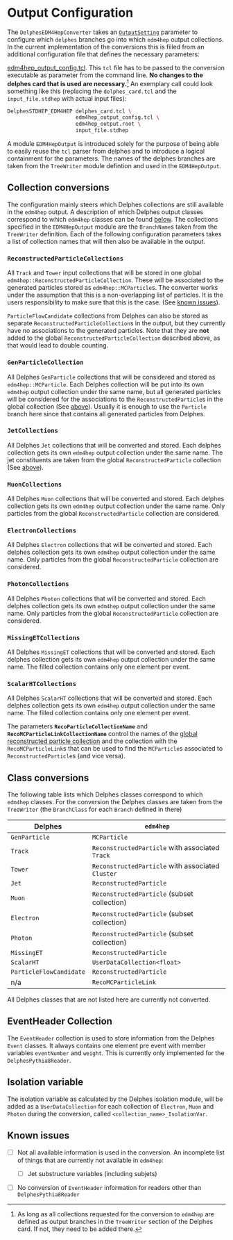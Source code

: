 # Output Configuration

The `DelphesEDM4HepConverter` takes an
[`OutputSetting`](https://github.com/key4hep/k4SimDelphes/blob/main/converter/include/k4SimDelphes/DelphesEDM4HepOutputConfiguration.h#L12#L91) parameter to configure which
`delphes` branches go into which `edm4hep` output collections. In the current
implementation of the conversions this is filled from an additional configuration file
that defines the necessary parameters:

[edm4hep_output_config.tcl](https://github.com/key4hep/k4SimDelphes/blob/main/examples/edm4hep_output_config.tcl). This `tcl` file has to
be passed to the conversion executable as parameter from the command line. **No
changes to the delphes card that is used are necessary.**[^*] An exemplary call
could look something like this (replacing the `delphes_card.tcl` and the
`input_file.stdhep` with actual input files):

``` bash
DelphesSTDHEP_EDM4HEP delphes_card.tcl \
                      edm4hep_output_config.tcl \
                      edm4hep_output.root \
                      input_file.stdhep
```

A module `EDM4HepOutput` is introduced solely for the purpose of being able to
easily reuse the `tcl` parser from delphes and to introduce a logical
containment for the parameters. The names of the delphes branches are taken from the `TreeWriter`
module defintion and used in the `EDM4HepOutput`.

[^*]: As long as all collections requested for the conversion to `edm4hep` are defined as output branches in the `TreeWriter` section of the Delphes card. If not, they need to be added there.

## Collection conversions

The configuration mainly steers which Delphes collections are still available in
the `edm4hep` output. A description of which Delphes output classes correspond
to which `edm4hep` classes can be found [below](#class-conversions). The
collections specified in the `EDM4HepOutput` module are the `BranchName`s taken
from the `TreeWriter` definition. Each of the following configuration parameters
takes a list of collection names that will then also be available in the output.

### `ReconstructedParticleCollections`
All `Track` and `Tower` input collections that will be stored in one global
`edm4hep::ReconstructedParticleCollection`. These will be associated to the
generated particles stored as `edm4hep::MCParticle`s. The converter works under
the assumption that this is a non-overlapping list of particles. It is the users
responsibility to make sure that this is the case. (See [known
issues](#known-issues)).

`ParticleFlowCandidate` collections from Delphes can also be stored as separate `ReconstructedParticleCollection`s in the output, but they currently have no associations to the generated particles. Note that they are **not** added to the global `ReconstructedParticleCollection` described above, as that would lead to double counting.


### `GenParticleCollection`
All Delphes `GenParticle` collections that will be considered and stored as
`edm4hep::MCParticle`. Each Delphes collection will be put into its own
`edm4hep` output collection under the same name, but all generated particles
will be considered for the associations to the `ReconstructedParticle`s in the
global collection (See [above](#reconstructedparticlecollections)). Usually it
is enough to use the `Particle` branch here since that contains all generated
particles from Delphes.

### `JetCollections`
All Delphes `Jet` collections that will be converted and stored. Each delphes
collection gets its own `edm4hep` output collection under the same name. The jet
constituents are taken from the global `ReconstructedParticle` collection (See [above](#reconstructedparticlecollections)).

### `MuonCollections`
All Delphes `Muon` collections that will be converted and stored. Each delphes
collection gets its own `edm4hep` output collection under the same name. Only
particles from the global `ReconstructedParticle` collection are considered.

### `ElectronCollections`
All Delphes `Electron` collections that will be converted and stored. Each
delphes collection gets its own `edm4hep` output collection under the same name.
Only particles from the global `ReconstructedParticle` collection are
considered.

### `PhotonCollections`
All Delphes `Photon` collections that will be converted and stored. Each delphes
collection gets its own `edm4hep` output collection under the same name. Only
particles from the global `ReconstructedParticle` collection are considered.

### `MissingETCollections`
All Delphes `MissingET` collections that will be converted and stored. Each
delphes collection gets its own `edm4hep` output collection under the same name.
The filled collection contains only one element per event.

### `ScalarHTCollections`
All Delphes `ScalarHT` collections that will be converted and stored. Each
delphes collection gets its own `edm4hep` output collection under the same name.
The filled collection contains only one element per event.


The parameters **`RecoParticleCollectionName`** and
**`RecoMCParticleLinkCollectionName`** control the names of the [global
reconstructed particle collection](#reconstructedparticlecollections) and the
collection with the `RecoMCParticleLink`s that can be used to find the
`MCParticle`s associated to `ReconstructedParticle`s (and vice versa).

## Class conversions

The following table lists which Delphes classes correspond to which `edm4hep`
classes. For the conversion the Delphes classes are taken from the `TreeWriter`
(the `BranchClass` for each `Branch` defined in there)

| Delphes                 | `edm4hep`                                         |
|-------------------------|---------------------------------------------------|
| `GenParticle`           | `MCParticle`                                      |
| `Track`                 | `ReconstructedParticle` with associated `Track`   |
| `Tower`                 | `ReconstructedParticle` with associated `Cluster` |
| `Jet`                   | `ReconstructedParticle`                           |
| `Muon`                  | `ReconstructedParticle` (subset collection)       |
| `Electron`              | `ReconstructedParticle` (subset collection)       |
| `Photon`                | `ReconstructedParticle` (subset collection)       |
| `MissingET`             | `ReconstructedParticle`                           |
| `ScalarHT`              | `UserDataCollection<float>`                       |
| `ParticleFlowCandidate` | `ReconstructedParticle`                           |
| n/a                     | `RecoMCParticleLink`                              |

All Delphes classes that are not listed here are currently not converted.

## EventHeader Collection
The `EventHeader` collection is used to store information from the Delphes `Event` classes. It always contains one element pre event with member variables `eventNumber` and `weight`. This is currently only implemented for the `DelphesPythia8Reader`.


## Isolation variable
The isolation variable as calculated by the Delphes isolation module, will be added as a `UserDataCollection` for each collection of `Electron`, `Muon` and `Photon` during the conversion, called `<collection_name>_IsolationVar`.


## Known issues

<!-- - [ ] Double counting of Tracks and Clusters. In Delphes it is possible that a
      `Tower` and a `Track` point back to the same generated particle. This is
      currently not checked and each `Track` and `Tower` will be converted into
      an `edm4hep::ReconstructedParticle`. Hence, it is possible to get more
      than one per generated particle. This means that the number of jet
      constituents will be differend between Jets in the Delphes output and in
      the `edm4hep` output. -> solved as of April 2023? -->

- [ ] Not all available information is used in the conversion. An incomplete list
      of things that are currently not available in `edm4hep`:
  - [ ] Jet substructure variables (including subjets)

- [ ] No conversion of `EventHeader` information for readers other than `DelphesPythia8Reader`



